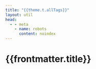 ```yaml
---
title: "{{theme.t.allTags}}"
layout: util
head:
  - - meta
    - name: robots
      content: noindex
---
```


<script setup>
import { useData } from 'vitepress'
import { inject } from 'vue'
import AllTagsList from 'vitepress-sls-blog-tmpl/AllTagsList.vue'

const { localeIndex, frontmatter } = useData()
const posts = inject('posts')
</script>

# {{frontmatter.title}}

<AllTagsList :allPosts="posts[localeIndex]" />
